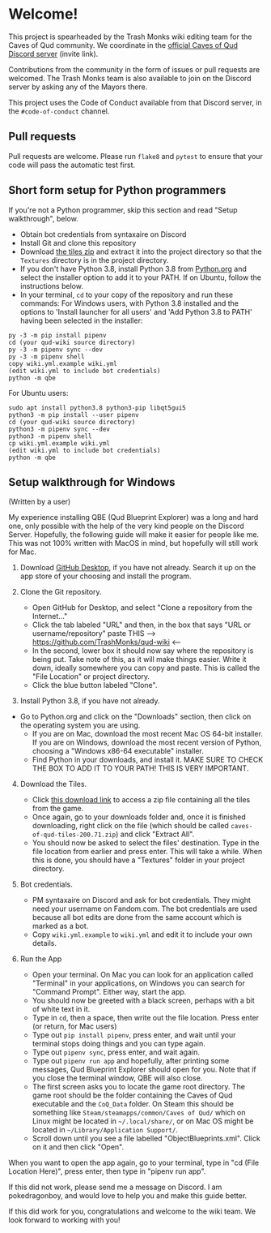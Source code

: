# Welcome!
This project is spearheaded by the Trash Monks wiki editing team for the Caves of Qud community. We coordinate in the [official Caves of Qud Discord server](https://discordapp.com/invite/cavesofqud) (invite link).

Contributions from the community in the form of issues or pull requests are welcomed. The Trash Monks team is also available to join on the Discord server by asking any of the Mayors there.

This project uses the Code of Conduct available from that Discord server, in the `#code-of-conduct` channel.

## Pull requests
Pull requests are welcome. Please run `flake8` and `pytest` to ensure that your code will pass the automatic test first.

## Short form setup for Python programmers
If you're not a Python programmer, skip this section and read "Setup walkthrough", below.
* Obtain bot credentials from syntaxaire on Discord
* Install Git and clone this repository
* Download [the tiles zip](https://www.dropbox.com/s/3hub59uoiamz0vq/caves-of-qud-tiles-200.71.zip?dl=1) and extract it into the project directory so that the `Textures` directory is in the project directory.
* If you don't have Python 3.8, install Python 3.8 from [Python.org](https://python.org/) and select the installer option to add it to your PATH. If on Ubuntu, follow the instructions below.
* In your terminal, `cd` to your copy of the repository and run these commands:
For Windows users, with Python 3.8 installed and the options to 'Install launcher for all users' and 'Add Python 3.8 to PATH' having been selected in the installer:
```
py -3 -m pip install pipenv
cd (your qud-wiki source directory)
py -3 -m pipenv sync --dev
py -3 -m pipenv shell
copy wiki.yml.example wiki.yml
(edit wiki.yml to include bot credentials)
python -m qbe
``` 

For Ubuntu users:
```
sudo apt install python3.8 python3-pip libqt5gui5
python3 -m pip install --user pipenv
cd (your qud-wiki source directory)
python3 -m pipenv sync --dev
python3 -m pipenv shell
cp wiki.yml.example wiki.yml
(edit wiki.yml to include bot credentials)
python -m qbe
```

## Setup walkthrough for Windows
(Written by a user)

My experience installing QBE (Qud Blueprint Explorer) was a long and hard one, only possible with the help of the very kind people on the Discord Server.
Hopefully, the following guide will make it easier for people like me. This was not 100% written with MacOS in mind, but hopefully will still work for Mac.

1. Download [GitHub Desktop](https://desktop.github.com/), if you have not already. 
Search it up on the app store of your choosing and install the program.

2. Clone the Git repository. 
    * Open GitHub for Desktop, and select "Clone a repository from the Internet..."
    * Click the tab labeled "URL" and then, in the box that says "URL or username/repository" paste THIS --> https://github.com/TrashMonks/qud-wiki <--
    * In the second, lower box it should now say where the repository is being put. Take note of this, as it will make things easier. Write it down, ideally somewhere you can copy and paste. This is called the "File Location" or project directory.
    * Click the blue button labeled "Clone".

3. Install Python 3.8, if you have not already.
* Go to Python.org and click on the "Downloads" section, then click on the operating system you are using.
    * If you are on Mac, download the most recent Mac OS 64-bit installer. If you are on Windows, download the most recent version of Python, choosing a "Windows x86-64 executable" installer.
    * Find Python in your downloads, and install it. MAKE SURE TO CHECK THE BOX TO ADD IT TO YOUR PATH! THIS IS VERY IMPORTANT.

4. Download the Tiles.
    * Click [this download link](https://www.dropbox.com/s/3hub59uoiamz0vq/caves-of-qud-tiles-200.71.zip?dl=1) to access a zip file containing all the tiles from the game.
    * Once again, go to your downloads folder and, once it is finished downloading, right click on the file (which should be called `caves-of-qud-tiles-200.71.zip`) and click "Extract All".
    * You should now be asked to select the files' destination. Type in the file location from earlier and press enter. This will take a while. When this is done, you should have a "Textures" folder in your project directory.

5. Bot credentials.
    * PM syntaxaire on Discord and ask for bot credentials. They might need your username on Fandom.com. The bot credentials are used because all bot edits are done from the same account which is marked as a bot.
    * Copy `wiki.yml.example` to `wiki.yml` and edit it to include your own details.

6. Run the App
    * Open your terminal. On Mac you can look for an application called "Terminal" in your applications, on Windows you can search for "Command Prompt". Either way, start the app.
    * You should now be greeted with a black screen, perhaps with a bit of white text in it.
    * Type in `cd`, then a space, then write out the file location. Press enter (or return, for Mac users)
    * Type out `pip install pipenv`, press enter, and wait until your terminal stops doing things and you can type again.
    * Type out `pipenv sync`, press enter, and wait again.
    * Type out `pipenv run app` and hopefully, after printing some messages, Qud Blueprint Explorer should open for you. Note that if you close the terminal window, QBE will also close.
    * The first screen asks you to locate the game root directory.
        The game root should be the folder containing the Caves of Qud executable and the `CoQ_Data` folder. On Steam this should be something like `Steam/steamapps/common/Caves of Qud/`
which on Linux might be located in `~/.local/share/`,
or on Mac OS might be located in `~/Library/Application Support/`.
    * Scroll down until you see a file labelled "ObjectBlueprints.xml". Click on it and then click "Open". 

When you want to open the app again, go to your terminal, type in "cd (File Location Here)", press enter, then type in "pipenv run app".

If this did not work, please send me a message on Discord. I am pokedragonboy, and would love to help you and make this guide better.

If this did work for you, congratulations and welcome to the wiki team. We look forward to working with you!
